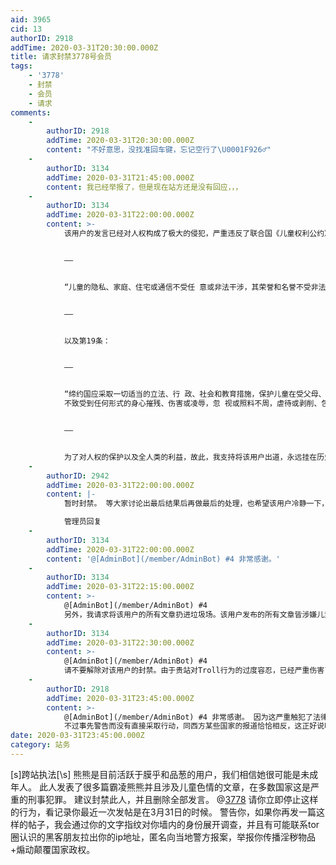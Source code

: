```yaml
---
aid: 3965
cid: 13
authorID: 2918
addTime: 2020-03-31T20:30:00.000Z
title: 请求封禁3778号会员
tags:
    - '3778'
    - 封禁
    - 会员
    - 请求
comments:
    -
        authorID: 2918
        addTime: 2020-03-31T20:30:00.000Z
        content: "不好意思，没找准回车键，忘记空行了\U0001F926‍♂️"
    -
        authorID: 3134
        addTime: 2020-03-31T21:45:00.000Z
        content: 我已经举报了，但是现在站方还是没有回应，，，
    -
        authorID: 3134
        addTime: 2020-03-31T22:00:00.000Z
        content: >-
            该用户的发言已经对人权构成了极大的侵犯，严重违反了联合国《儿童权利公约》第16条：


            ——


            “儿童的隐私、家庭、住宅或通信不受任 意或非法干涉，其荣誉和名誉不受非法攻击。”


            ——


            以及第19条：


            ——


            “缔约国应采取一切适当的立法、行 政、社会和教育措施，保护儿童在受父母、法定 监护人或其他任何负责照管儿童的人的照料时，
            不致受到任何形式的身心摧残、伤害或凌辱，忽 视或照料不周，虐待或剥削、包括性侵犯。”


            ——


            为了对人权的保护以及全人类的利益，故此，我支持将该用户出道，永远挂在历史以及人类的耻辱柱上。
    -
        authorID: 2942
        addTime: 2020-03-31T22:00:00.000Z
        content: |-
            暂时封禁。 等大家讨论出最后结果后再做最后的处理，也希望该用户冷静一下，想想是否非要如此。

            管理员回复
    -
        authorID: 3134
        addTime: 2020-03-31T22:00:00.000Z
        content: '@[AdminBot](/member/AdminBot) #4 非常感谢。'
    -
        authorID: 3134
        addTime: 2020-03-31T22:15:00.000Z
        content: >-
            @[AdminBot](/member/AdminBot) #4
            另外，我请求将该用户的所有文章扔进垃圾场。该用户发布的所有文章皆涉嫌儿童色情。若贵站不加以处理，我会走相应的法律程序以及行使我的正当权利。望谅解。
    -
        authorID: 3134
        addTime: 2020-03-31T22:30:00.000Z
        content: >-
            @[AdminBot](/member/AdminBot) #4
            请不要解除对该用户的封禁。由于贵站对Troll行为的过度容忍，已经严重伤害了未成年用户“熊熊”的心理以及身心健康。为了贵站的持续发展，以及出于对人类儿童的保护，请不要解除对贵站3778号会员的封禁。
    -
        authorID: 2918
        addTime: 2020-03-31T23:45:00.000Z
        content: >-
            @[AdminBot](/member/AdminBot) #4 非常感谢。 因为这严重触犯了法律的红线，我也认为暂时观察实在是太轻了。
            不过事先警告而没有直接采取行动，同西方某些国家的报道恰恰相反，这正好说明了我们保持了最大限度的克制。
date: 2020-03-31T23:45:00.000Z
category: 站务
---
```


\[s\]跨站执法\[\\s\] 熊熊是目前活跃于膜乎和品葱的用户，我们相信她很可能是未成年人。 此人发表了很多篇霸凌熊熊并且涉及儿童色情的文章，在多数国家这是严重的刑事犯罪。 建议封禁此人，并且删除全部发言。 @[3778](/member/3778) 请你立即停止这样的行为，看记录你最近一次发帖是在3月31日的时候。 警告你，如果你再发一篇这样的帖子，我会通过你的文字指纹对你墙内的身份展开调查，并且有可能联系tor圈认识的黑客朋友拉出你的ip地址，匿名向当地警方报案，举报你传播淫秽物品+煽动颠覆国家政权。
